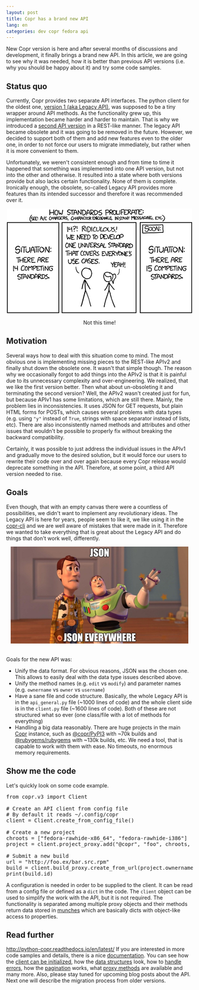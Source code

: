 ```yaml
---
layout: post
title: Copr has a brand new API
lang: en
categories: dev copr fedora api
---
```


New Copr version is here and after several months of discussions and development, it finally brings a brand new API. In this article, we are going to see why it was needed, how it is better than previous API versions (i.e. why you should be happy about it) and try some code samples.


## Status quo
Currently, Copr provides two separate API interfaces. The python client for the oldest one, [version 1 (aka Legacy API)](http://python-copr.readthedocs.io/en/latest/ClientV1.html), was supposed to be a tiny wrapper around API methods. As the functionality grew up, this implementation became harder and harder to maintain. That is why we introduced a [second API version](http://python-copr.readthedocs.io/en/latest/ClientV2.html) in a REST-like manner. The legacy API became obsolete and it was going to be removed in the future. However, we decided to support both of them and add new features even to the older one, in order to not force our users to migrate immediately, but rather when it is more convenient to them.

Unfortunately, we weren't consistent enough and from time to time it happened that something was implemented into one API version, but not into the other and otherwise. It resulted into a state where both versions provide but also lacks certain functionality. None of them is complete. Ironically enough, the obsolete, so-called Legacy API provides more features than its intended successor and therefore it was recommended over it.

<center>
    <a href="https://xkcd.com/927/"><img src="/files/img/xkcd-standards.png" alt="Not this time!" /></a>
    <p>Not this time!</p>
</center>


## Motivation
Several ways how to deal with this situation come to mind. The most obvious one is implementing missing pieces to the REST-like APIv2 and finally shut down the obsolete one. It wasn't that simple though. The reason why we occasionally forgot to add things into the APIv2 is that it is painful due to its unnecessary complexity and over-engineering. We realized, that we like the first version better. Then what about un-obsoleting it and terminating the second version? Well, the APIv2 wasn't created just for fun, but because APIv1 has some limitations, which are still there. Mainly, the problem lies in inconsistencies. It uses JSON for GET requests, but plain HTML forms for POSTs, which causes several problems with data types (e.g. using `"y"` instead of `True`, strings with space separator instead of lists, etc). There are also inconsistently named methods and attributes and other issues that wouldn't be possible to properly fix without breaking the backward compatibility.

Certainly, it was possible to just address the individual issues in the APIv1 and gradually move to the desired solution, but it would force our users to rewrite their code over and over again because every Copr release would deprecate something in the API. Therefore, at some point, a third API version needed to rise.


## Goals
Even though, that with an empty canvas there were a countless of possibilities, we didn't want to implement any revolutionary ideas. The Legacy API is here for years, people seem to like it, we like using it in the [copr-cli](https://developer.fedoraproject.org/deployment/copr/copr-cli.html) and we are well aware of mistakes that were made in it. Therefore we wanted to take everything that is great about the Legacy API and do things that don't work well, differently.

<center>
    <img src="/files/img/json-everywhere.png" alt="JSON, JSON everywhere" />
</center>
<br>

Goals for the new API was:

- Unify the data format. For obvious reasons, JSON was the chosen one. This allows to easily deal with the data type issues described above.
- Unify the method names (e.g. `edit` vs `modify`) and parameter names (e.g. `ownername` vs `owner` vs `username`)
- Have a sane file and code structure. Basically, the whole Legacy API is in the `api_general.py` file (~1000 lines of code) and the whole client side is in the `client.py` file (~1600 lines of code). Both of these are not structured what so ever (one class/file with a lot of methods for everything)
- Handling a big data reasonably. There are huge projects in the main [Copr](https://copr.fedorainfracloud.org/) instance, such as [@copr/PyPI3](https://copr.fedorainfracloud.org/coprs/g/copr/PyPI3/) with ~70k builds and [@rubygems/rubygems](https://copr.fedorainfracloud.org/coprs/g/rubygems/rubygems/) with ~130k builds, etc. We need a tool, that is capable to work with them with ease. No timeouts, no enormous memory requirements.


## Show me the code
Let's quickly look on some code example.

<pre class="prettyprint">
from copr.v3 import Client

# Create an API client from config file
# By default it reads ~/.config/copr
client = Client.create_from_config_file()

# Create a new project
chroots = ["fedora-rawhide-x86_64", "fedora-rawhide-i386"]
project = client.project_proxy.add("@copr", "foo", chroots, description="My example project")

# Submit a new build
url = "http://foo.ex/bar.src.rpm"
build = client.build_proxy.create_from_url(project.ownername, project.name, url)
print(build.id)
</pre>

A configuration is needed in order to be supplied to the client. It can be read from a config file or defined as a `dict` in the code. The `client` object can be used to simplify the work with the API, but it is not required. The functionality is separated among multiple proxy objects and their methods return data stored in [munches](https://github.com/Infinidat/munch) which are basically dicts with object-like access to properties.


## Read further
http://python-copr.readthedocs.io/en/latest/
If you are interested in more code samples and details, there is a nice [documentation](http://python-copr.readthedocs.io/en/latest/). You can see how the [client can be initialized](http://python-copr.readthedocs.io/en/latest/client_v3/client_initialization.html), how the [data structures](http://python-copr.readthedocs.io/en/latest/client_v3/data_structures.html) look, how to [handle errors](http://python-copr.readthedocs.io/en/latest/client_v3/error_handling.html), how the [pagination](http://python-copr.readthedocs.io/en/latest/client_v3/pagination.html) works, what [proxy methods](client_v3/proxies.html) are available and many more. Also, please stay tuned for upcoming blog posts about the API. Next one will describe the migration process from older versions.
